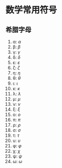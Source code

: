 # 数学常用符号

## 希腊字母

1. α: $\alpha$
2. β: $\beta$
3. γ: $\gamma$
4. δ: $\delta$
5. ε: $\varepsilon$
6. ζ: $\zeta$
7. η: $\eta$
8. θ: $\theta$
9. ι: $\iota$
10. κ: $\kappa$
11. λ: $\lambda$
12. μ: $\mu$
13. ν: $\nu$
14. ξ: $\xi$
15. ο: $o$
16. π: $\pi$
17. ρ: $\rho$
18. σ: $\sigma$
19. τ: $\tau$
20. υ: $\upsilon$
21. φ: $\varphi$
22. χ: $\chi$
23. ψ: $\psi$
24. ω: $\omega$